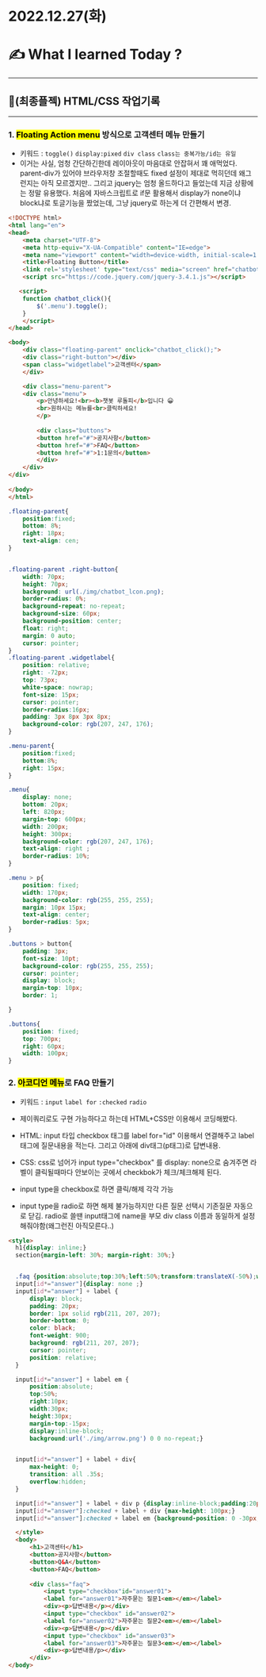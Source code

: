 # 2022.12.27(화)

# ✍️ What I learned Today ?

---


## 💜(최종플젝) HTML/CSS 작업기록
---

### 1. <mark>Floating Action menu</mark> 방식으로 고객센터 메뉴 만들기

  - 키워드 : `toggle()` `display:pixed` `div class` `class는 중복가능/id는 유일`
   - 이거는 사실, 엄청 간단하긴한데 레이아웃이 마음대로 안잡혀서 꽤 애먹었다. parent-div가 있어야 브라우저창 조절할때도 fixed 설정이 제대로 먹히던데 왜그런지는 아직 모르겠지만.. 그리고 jquery는 엄청 올드하다고 들었는데 지금 상황에는 정말 유용했다. 처음에 자바스크립트로 if문 활용해서 display가 none이냐 block냐로 토글기능을 짰었는데, 그냥 jquery로 하는게 더 간편해서 변경.
  
    

```html
<!DOCTYPE html>
<html lang="en">
<head>
    <meta charset="UTF-8">
    <meta http-equiv="X-UA-Compatible" content="IE=edge">
    <meta name="viewport" content="width=device-width, initial-scale=1.0">
    <title>Floating Button</title>
    <link rel='stylesheet' type="text/css" media="screen" href="chatbot.css">
    <script src="https://code.jquery.com/jquery-3.4.1.js"></script>

   <script>    
    function chatbot_click(){
        $('.menu').toggle();
    }
    </script>
</head>

<body>
    <div class="floating-parent" onclick="chatbot_click();">
    <div class="right-button"></div>
    <span class="widgetlabel">고객센터</span>
    </div>

    <div class="menu-parent">
    <div class="menu">
        <p>안녕하세요!<br><b>챗봇 루돌피</b>입니다 😀
        <br>원하시는 메뉴를<br>클릭하세요!
        </p>
        
        <div class="buttons">
        <button href="#">공지사항</button>
        <button href="#">FAQ</button>
        <button href="#">1:1문의</button>
        </div>
    </div> 
</div>
    
</body>
</html>
```



```css
.floating-parent{
    position:fixed;
    bottom: 8%;
    right: 18px;
    text-align: cen;
}


.floating-parent .right-button{
    width: 70px;
    height: 70px;
    background: url(./img/chatbot_lcon.png);
    border-radius: 0%;
    background-repeat: no-repeat;
    background-size: 60px;
    background-position: center;
    float: right;
    margin: 0 auto;
    cursor: pointer;
}
.floating-parent .widgetlabel{
    position: relative;
    right: -72px;
    top: 73px;
    white-space: nowrap;
    font-size: 15px;
    cursor: pointer;
    border-radius:16px;
    padding: 3px 8px 3px 8px;
    background-color: rgb(207, 247, 176);
}

.menu-parent{
    position:fixed;
    bottom:8%;
    right: 15px;
}

.menu{
    display: none;
    bottom: 20px;
    left: 820px;
    margin-top: 600px;
    width: 200px;
    height: 300px;
    background-color: rgb(207, 247, 176);
    text-align: right ;
    border-radius: 10%;
}

.menu > p{
    position: fixed;
    width: 170px;
    background-color: rgb(255, 255, 255);
    margin: 10px 15px;
    text-align: center;
    border-radius: 5px;
}

.buttons > button{
    padding: 3px;
    font-size: 10pt;
    background-color: rgb(255, 255, 255);
    cursor: pointer;
    display: block;
    margin-top: 10px;
    border: 1;

}

.buttons{
    position: fixed;
    top: 700px;
    right: 60px;
    width: 100px;
}
```

   ### 2. <marK>아코디언 메뉴</mark>로 FAQ 만들기
- 키워드 : `input` `label for` `:checked` `radio` 
- 제이쿼리로도 구현 가능하다고 하는데 HTML+CSS만 이용해서 코딩해봤다.<br> 
- HTML: input 타입 checkbox 태그를 label for="id" 이용해서 연결해주고 label태그에 질문내용을 적는다. 그리고 아래에 div태그(p태그)로 답변내용. 
- CSS: css로 넘어가 input type="checkbox" 를  display: none으로 숨겨주면
  라벨이 클릭될때마다 안보이는 곳에서 checkbok가 체크/체크해제 된다. 
  
-   input type을 checkbox로 하면 클릭/해제 각각 가능 
-  input type을 radio로 하면 해제 불가능하지만 다른 질문 선택시 기존질문 자동으로 닫김. radio로 쓸땐 input태그에 name을 부모 div class 이름과 동일하게 설정해줘야함(왜그런진 아직모른다..)
  
  ```html
  <style>
    h1{display: inline;}
    section{margin-left: 30%; margin-right: 30%;}


    .faq {position:absolute;top:30%;left:50%;transform:translateX(-50%);width:750px;}
    input[id*="answer"]{display: none ;}
    input[id*="answer"] + label {
        display: block;
        padding: 20px;
        border: 1px solid rgb(211, 207, 207);
        border-bottom: 0;
        color: black;
        font-weight: 900;
        background: rgb(211, 207, 207);
        cursor: pointer;
        position: relative;
    }

    input[id*="answer"] + label em {
        position:absolute;
        top:50%;
        right:10px;
        width:30px;
        height:30px;
        margin-top:-15px;
        display:inline-block;
        background:url('./img/arrow.png') 0 0 no-repeat;}


    input[id*="answer"] + label + div{
        max-height: 0;
        transition: all .35s;
        overflow:hidden;
    }

    input[id*="answer"] + label + div p {display:inline-block;padding:20px;}
    input[id*="answer"]:checked + label + div {max-height: 100px;}
    input[id*="answer"]:checked + label em {background-position: 0 -30px;}

    </style> 
    <body>
        <h1>고객센터</h1>
        <button>공지사항</button>
        <button>Q&A</button>
        <button>FAQ</button>
   
        <div class="faq">
            <input type="checkbox"id="answer01">
            <label for="answer01">자주묻는 질문1<em></em></label>
            <div><p>답변내용</p></div>
            <input type="checkbox" id="answer02">
            <label for="answer02">자주묻는 질문2<em></em></label>
            <div><p>답변내용</p></div>
            <input type="checkbox" id="answer03">
            <label for="answer03">자주묻는 질문3<em></em></label>
            <div><p>답변내용/p></div>
        </div>
</body>
```
  








